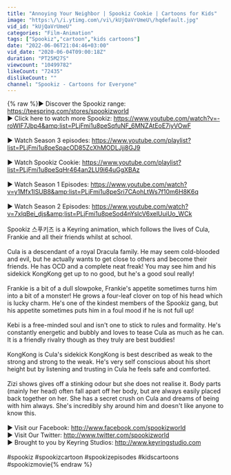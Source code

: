 ```yaml
---
title: "Annoying Your Neighbor | Spookiz Cookie | Cartoons for Kids"
image: "https:\/\/i.ytimg.com\/vi\/kUjQaVrUmeU\/hqdefault.jpg"
vid_id: "kUjQaVrUmeU"
categories: "Film-Animation"
tags: ["Spookiz","cartoon","kids cartoons"]
date: "2022-06-06T21:04:46+03:00"
vid_date: "2020-06-04T09:00:18Z"
duration: "PT25M27S"
viewcount: "10499782"
likeCount: "72435"
dislikeCount: ""
channel: "Spookiz - Cartoons for Everyone"
---
```

{% raw %}► Discover the Spookiz range: <a rel="nofollow" target="blank" href="https://teespring.com/stores/spookizworld">https://teespring.com/stores/spookizworld</a><br />► Click here to watch more Spookiz: <a rel="nofollow" target="blank" href="https://www.youtube.com/watch?v=-roWIF7Jbp4&amp;list=PLjFmi1u8peSqfuNF_6MNZAtEoE7iyVOwF">https://www.youtube.com/watch?v=-roWIF7Jbp4&amp;list=PLjFmi1u8peSqfuNF_6MNZAtEoE7iyVOwF</a><br /><br />► Watch Season 3 episodes: <a rel="nofollow" target="blank" href="https://www.youtube.com/playlist?list=PLjFmi1u8peSpacOD85ZcXhMODLJjj8GJ9">https://www.youtube.com/playlist?list=PLjFmi1u8peSpacOD85ZcXhMODLJjj8GJ9</a><br /><br />► Watch Spookiz Cookie: <a rel="nofollow" target="blank" href="https://www.youtube.com/playlist?list=PLjFmi1u8peSqHr464an2LU9i64uGgXBAz">https://www.youtube.com/playlist?list=PLjFmi1u8peSqHr464an2LU9i64uGgXBAz</a><br /><br />► Watch Season 1 Episodes: <a rel="nofollow" target="blank" href="https://www.youtube.com/watch?v=y1Mfx1lSUB8&amp;list=PLjFmi1u8peSri7CAohLtWs7f10m6H8K6q">https://www.youtube.com/watch?v=y1Mfx1lSUB8&amp;list=PLjFmi1u8peSri7CAohLtWs7f10m6H8K6q</a><br /><br />► Watch Season 2 Episodes: <a rel="nofollow" target="blank" href="https://www.youtube.com/watch?v=7xlqBei_djs&amp;list=PLjFmi1u8peSod4nYslcV6xelUuiUo_WCk">https://www.youtube.com/watch?v=7xlqBei_djs&amp;list=PLjFmi1u8peSod4nYslcV6xelUuiUo_WCk</a><br /><br />Spookiz 스푸키즈 is a Keyring animation, which follows the lives of Cula, Frankie and all their friends whilst at school. <br /><br />Cula is a descendant of a royal Dracula family. He may seem cold-blooded and evil, but he actually wants to get close to others and become their friends. He has OCD and a complete neat freak! You may see him and his sidekick KongKong get up to no good, but he's a good soul really!<br /><br />Frankie is a bit of a dull slowpoke, Frankie's appetite sometimes turns him into a bit of a monster! He grows a four-leaf clover on top of his head which is lucky charm. He's one of the kindest members of the Spookiz gang, but his appetite sometimes puts him in a foul mood if he is not full up!<br /><br />Kebi is a free-minded soul and isn't one to stick to rules and formality. He's constantly energetic and bubbly and loves to tease Cula as much as he can. It is a friendly rivalry though as they truly are best buddies!<br /><br />KongKong is Cula's sidekick KongKong is best described as weak to the strong and strong to the weak. He's very self conscious about his short height but by listening and trusting in Cula he feels safe and comforted.<br /><br />Zizi shows gives off a stinking odour but she does not realise it. Body parts (mainly her head) often fall apart off her body, but are always easily placed back together on her. She has a secret crush on Cula and dreams of being with him always. She's incredibly shy around him and doesn't like anyone to know this.<br /><br />► Visit our Facebook: <a rel="nofollow" target="blank" href="http://www.facebook.com/spookizworld">http://www.facebook.com/spookizworld</a><br />► Visit Our Twitter: <a rel="nofollow" target="blank" href="http://www.twitter.com/spookizworld">http://www.twitter.com/spookizworld</a><br />► Brought to you by Keyring Studios: <a rel="nofollow" target="blank" href="http://www.keyringstudio.com">http://www.keyringstudio.com</a><br /><br />#spookiz #spookizcartoon #spookizepisodes #kidscartoons #spookizmovie{% endraw %}
